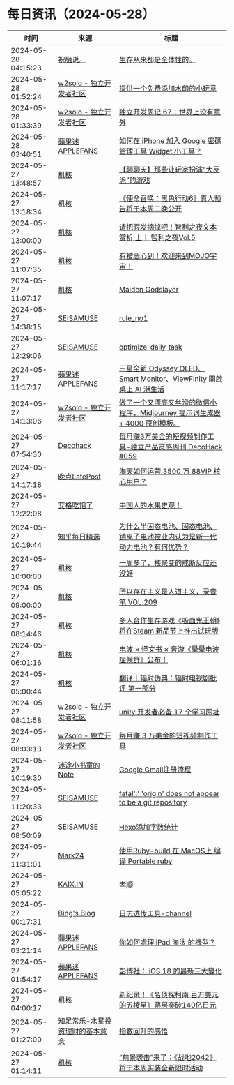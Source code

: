 ﻿# 每日资讯（2024-05-28）

|时间|来源|标题|
|---|---|---|
|2024-05-28 04:15:23|[祝融说。](https://zhurongshuo.com/index.xml)|[生存从来都是全体性的。](https://zhurongshuo.com/posts/2024/05/2801/)|
|2024-05-28 01:52:24|[w2solo - 独立开发者社区](https://w2solo.com/topics/feed)|[提供一个免费添加水印的小玩意](https://w2solo.com/topics/4649)|
|2024-05-28 01:33:39|[w2solo - 独立开发者社区](https://w2solo.com/topics/feed)|[独立开发周记 67：世界上没有意外](https://w2solo.com/topics/4648)|
|2024-05-28 03:40:51|[蘋果迷 APPLEFANS](https://applefans.today/feed/)|[如何在 iPhone 加入 Google 密碼管理工具 Widget 小工具？](https://applefans.today/2024-05-google-passwords-manager-widget-iphone/)|
|2024-05-27 13:48:57|[机核](https://www.gcores.com/rss)|[【聊聊天】那些让玩家扮演“大反派”的游戏](https://www.gcores.com/articles/182507)|
|2024-05-27 13:18:34|[机核](https://www.gcores.com/rss)|[《使命召唤：黑色行动6》真人预告将于本周二晚公开](https://www.gcores.com/articles/182510)|
|2024-05-27 13:00:00|[机核](https://www.gcores.com/rss)|[请把假发摘掉吧！智利之夜文本赏析·上｜ 智利之夜Vol.5](https://www.gcores.com/radios/173207)|
|2024-05-27 11:07:35|[机核](https://www.gcores.com/rss)|[有被恶心到！欢迎来到MOJO宇宙！](https://www.gcores.com/videos/182491)|
|2024-05-27 11:07:17|[机核](https://www.gcores.com/rss)|[​Maiden Godslayer](https://www.gcores.com/videos/182497)|
|2024-05-27 14:38:15|[SEISAMUSE](https://www.seis-jun.xyz/atom.xml)|[rule_no1](http://www.seis-jun.xyz/rule-no1)|
|2024-05-27 12:29:06|[SEISAMUSE](https://www.seis-jun.xyz/atom.xml)|[optimize_daily_task](http://www.seis-jun.xyz/optimize-daily-task)|
|2024-05-27 11:17:17|[蘋果迷 APPLEFANS](https://applefans.today/feed/)|[三星全新 Odyssey OLED、Smart Monitor、ViewFinity 開啟桌上 AI 潮生活](https://applefans.today/2024-05-samsung-odyssey-oled-g8-press-release/)|
|2024-05-27 14:13:06|[w2solo - 独立开发者社区](https://w2solo.com/topics/feed)|[做了一个又漂亮又丝滑的微信小程序，Midjourney 提示词生成器 + 4000 原创模板。](https://w2solo.com/topics/4647)|
|2024-05-27 07:54:30|[Decohack](https://www.decohack.com/feed)|[每月赚3万美金的短视频制作工具-独立产品灵感周刊 DecoHack #059](https://www.decohack.com/Post/1534)|
|2024-05-27 14:17:18|[晚点LatePost](https://feedpress.me/wx-postlate)|[淘天如何运营 3500 万 88VIP 核心用户？](http://mp.weixin.qq.com/s?__biz=MzU3Mjk1OTQ0Ng%3D%3D&mid=2247516458&idx=1&sn=4f6bcf0320dcb54aaad11a9584fcd927)|
|2024-05-27 12:22:08|[艾格吃饱了](https://feedpress.me/wx-aigechibaole)|[中国人的水果史观！](http://mp.weixin.qq.com/s?__biz=MjM5NTYxODQyMA%3D%3D&mid=2653453446&idx=1&sn=40aefde25fe8428b512f16f72bb1083c)|
|2024-05-27 10:19:44|[知乎每日精选](https://www.zhihu.com/rss)|[为什么半固态电池、固态电池、钠离子电池被业内认为是新一代动力电池？有何优势？](http://www.zhihu.com/question/648735601/answer/3434048465?utm_campaign=rss&utm_medium=rss&utm_source=rss&utm_content=title)|
|2024-05-27 10:00:00|[机核](https://www.gcores.com/rss)|[一周多了，核聚变的戒断反应还没好](https://www.gcores.com/videos/182480)|
|2024-05-27 09:00:00|[机核](https://www.gcores.com/rss)|[所以存在主义是人道主义，录音笔 VOL.209](https://www.gcores.com/radios/182490)|
|2024-05-27 08:14:46|[机核](https://www.gcores.com/rss)|[多人合作生存游戏《吸血鬼王朝》将在Steam 新品节上推出试玩版](https://www.gcores.com/articles/182495)|
|2024-05-27 06:01:16|[机核](https://www.gcores.com/rss)|[电波 × 怪文书 × 音游《晕晕电波症候群》公布！](https://www.gcores.com/articles/182487)|
|2024-05-27 05:00:44|[机核](https://www.gcores.com/rss)|[翻译｜辐射伪典：辐射电视剧批评 第一部分](https://www.gcores.com/articles/182482)|
|2024-05-27 08:11:58|[w2solo - 独立开发者社区](https://w2solo.com/topics/feed)|[ unity 开发者必备 17 个学习网址](https://w2solo.com/topics/4646)|
|2024-05-27 08:03:13|[w2solo - 独立开发者社区](https://w2solo.com/topics/feed)|[每月赚 3 万美金的短视频制作工具](https://w2solo.com/topics/4645)|
|2024-05-27 10:19:30|[迷途小书童的Note](https://xugaoxiang.com/feed)|[Google Gmail注册流程](https://xugaoxiang.com/2024/05/27/gmail-register/)|
|2024-05-27 11:20:33|[SEISAMUSE](https://www.seis-jun.xyz/atom.xml)|[fatal'\:' 'origin' does not appear to be a git repository](http://www.seis-jun.xyz/git-error)|
|2024-05-27 08:50:09|[SEISAMUSE](https://www.seis-jun.xyz/atom.xml)|[Hexo添加字数统计](http://www.seis-jun.xyz/add_counter)|
|2024-05-27 11:31:01|[Mark24](https://mark24code.github.io/feed.xml)|[使用Ruby-build 在 MacOS上 编译 Portable ruby](https://mark24code.github.io/ruby/2024/05/27/%E4%BD%BF%E7%94%A8Ruby-build-%E5%9C%A8-MacOS%E4%B8%8A-%E7%BC%96%E8%AF%91-Portable-ruby.html)|
|2024-05-27 05:05:22|[KAIX.IN](https://kaix.in/feed/)|[孝顺](https://kaix.in/2024/0527-filial-piety/)|
|2024-05-27 00:17:31|[Bing's Blog](https://www.bbing.com.cn/index.xml)|[日志透传工具-channel](https://imcbc.cn/202405/transmite-log-channel/)|
|2024-05-27 03:21:14|[蘋果迷 APPLEFANS](https://applefans.today/feed/)|[你如何處理 iPad 淘汰 的機型？](https://applefans.today/2024-05-cirp-report-what-apple-users-do-with-old-ipads/)|
|2024-05-27 01:54:17|[蘋果迷 APPLEFANS](https://applefans.today/feed/)|[彭博社： iOS 18 的最新三大變化](https://applefans.today/2024-05-mark-gurman-coming-in-ios-18/)|
|2024-05-27 04:00:17|[机核](https://www.gcores.com/rss)|[新纪录！《名侦探柯南 百万美元的五棱星》票房突破140亿日元](https://www.gcores.com/articles/182481)|
|2024-05-27 01:27:00|[知足常乐-水星投资理财的基本意念](http://mercurychong.blogspot.com/feeds/posts/default)|[指數回升的感悟](http://mercurychong.blogspot.com/2024/05/blog-post_26.html)|
|2024-05-27 01:14:11|[机核](https://www.gcores.com/rss)|[“前景袭击”来了：《战地2042》将于本周实装全新限时活动](https://www.gcores.com/articles/182469)|
